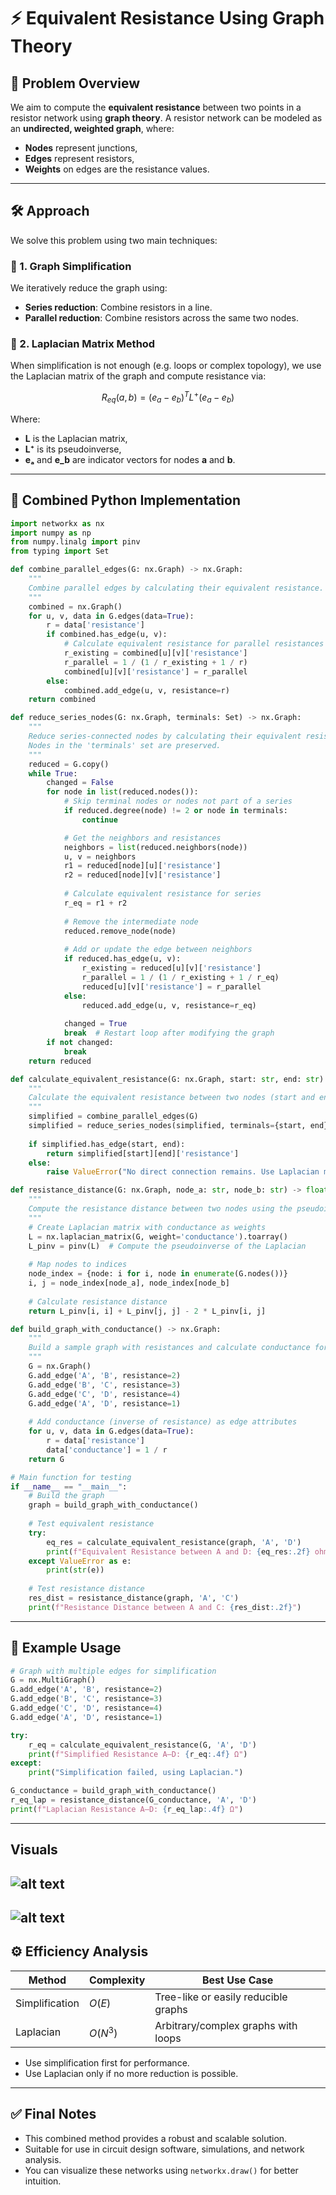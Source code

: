 # ⚡ Equivalent Resistance Using Graph Theory

## 🧠 Problem Overview

We aim to compute the **equivalent resistance** between two points in a resistor network using **graph theory**. A resistor network can be modeled as an **undirected, weighted graph**, where:

- **Nodes** represent junctions,
- **Edges** represent resistors,
- **Weights** on edges are the resistance values.

---

## 🛠️ Approach

We solve this problem using two main techniques:

### 🔗 1. Graph Simplification

We iteratively reduce the graph using:

- **Series reduction**: Combine resistors in a line.
- **Parallel reduction**: Combine resistors across the same two nodes.

### 🧬 2. Laplacian Matrix Method

When simplification is not enough (e.g. loops or complex topology), we use the Laplacian matrix of the graph and compute resistance via:

$$
R_{eq}(a, b) = (e_a - e_b)^T L^+ (e_a - e_b)
$$

Where:

- **L** is the Laplacian matrix,  
- **L⁺** is its pseudoinverse,  
- **eₐ** and **e_b** are indicator vectors for nodes **a** and **b**.


---

## 🧮 Combined Python Implementation

```python
import networkx as nx
import numpy as np
from numpy.linalg import pinv
from typing import Set

def combine_parallel_edges(G: nx.Graph) -> nx.Graph:
    """
    Combine parallel edges by calculating their equivalent resistance.
    """
    combined = nx.Graph()
    for u, v, data in G.edges(data=True):
        r = data['resistance']
        if combined.has_edge(u, v):
            # Calculate equivalent resistance for parallel resistances
            r_existing = combined[u][v]['resistance']
            r_parallel = 1 / (1 / r_existing + 1 / r)
            combined[u][v]['resistance'] = r_parallel
        else:
            combined.add_edge(u, v, resistance=r)
    return combined

def reduce_series_nodes(G: nx.Graph, terminals: Set) -> nx.Graph:
    """
    Reduce series-connected nodes by calculating their equivalent resistance.
    Nodes in the 'terminals' set are preserved.
    """
    reduced = G.copy()
    while True:
        changed = False
        for node in list(reduced.nodes()):
            # Skip terminal nodes or nodes not part of a series
            if reduced.degree(node) != 2 or node in terminals:
                continue

            # Get the neighbors and resistances
            neighbors = list(reduced.neighbors(node))
            u, v = neighbors
            r1 = reduced[node][u]['resistance']
            r2 = reduced[node][v]['resistance']
            
            # Calculate equivalent resistance for series
            r_eq = r1 + r2
            
            # Remove the intermediate node
            reduced.remove_node(node)
            
            # Add or update the edge between neighbors
            if reduced.has_edge(u, v):
                r_existing = reduced[u][v]['resistance']
                r_parallel = 1 / (1 / r_existing + 1 / r_eq)
                reduced[u][v]['resistance'] = r_parallel
            else:
                reduced.add_edge(u, v, resistance=r_eq)
            
            changed = True
            break  # Restart loop after modifying the graph
        if not changed:
            break
    return reduced

def calculate_equivalent_resistance(G: nx.Graph, start: str, end: str) -> float:
    """
    Calculate the equivalent resistance between two nodes (start and end).
    """
    simplified = combine_parallel_edges(G)
    simplified = reduce_series_nodes(simplified, terminals={start, end})
    
    if simplified.has_edge(start, end):
        return simplified[start][end]['resistance']
    else:
        raise ValueError("No direct connection remains. Use Laplacian method for disconnected graphs.")

def resistance_distance(G: nx.Graph, node_a: str, node_b: str) -> float:
    """
    Compute the resistance distance between two nodes using the pseudoinverse of the Laplacian matrix.
    """
    # Create Laplacian matrix with conductance as weights
    L = nx.laplacian_matrix(G, weight='conductance').toarray()
    L_pinv = pinv(L)  # Compute the pseudoinverse of the Laplacian
    
    # Map nodes to indices
    node_index = {node: i for i, node in enumerate(G.nodes())}
    i, j = node_index[node_a], node_index[node_b]
    
    # Calculate resistance distance
    return L_pinv[i, i] + L_pinv[j, j] - 2 * L_pinv[i, j]

def build_graph_with_conductance() -> nx.Graph:
    """
    Build a sample graph with resistances and calculate conductance for each edge.
    """
    G = nx.Graph()
    G.add_edge('A', 'B', resistance=2)
    G.add_edge('B', 'C', resistance=3)
    G.add_edge('C', 'D', resistance=4)
    G.add_edge('A', 'D', resistance=1)
    
    # Add conductance (inverse of resistance) as edge attributes
    for u, v, data in G.edges(data=True):
        r = data['resistance']
        data['conductance'] = 1 / r
    return G

# Main function for testing
if __name__ == "__main__":
    # Build the graph
    graph = build_graph_with_conductance()
    
    # Test equivalent resistance
    try:
        eq_res = calculate_equivalent_resistance(graph, 'A', 'D')
        print(f"Equivalent Resistance between A and D: {eq_res:.2f} ohms")
    except ValueError as e:
        print(str(e))
    
    # Test resistance distance
    res_dist = resistance_distance(graph, 'A', 'C')
    print(f"Resistance Distance between A and C: {res_dist:.2f}")
```

---

## 🧪 Example Usage

```python
# Graph with multiple edges for simplification
G = nx.MultiGraph()
G.add_edge('A', 'B', resistance=2)
G.add_edge('B', 'C', resistance=3)
G.add_edge('C', 'D', resistance=4)
G.add_edge('A', 'D', resistance=1)

try:
    r_eq = calculate_equivalent_resistance(G, 'A', 'D')
    print(f"Simplified Resistance A–D: {r_eq:.4f} Ω")
except:
    print("Simplification failed, using Laplacian.")

G_conductance = build_graph_with_conductance()
r_eq_lap = resistance_distance(G_conductance, 'A', 'D')
print(f"Laplacian Resistance A–D: {r_eq_lap:.4f} Ω")
```

---
## Visuals
![alt text](image-3.png)
---
![alt text](image-4.png)
---
## ⚙️ Efficiency Analysis

| Method         | Complexity | Best Use Case                        |
| -------------- | ---------- | ------------------------------------ |
| Simplification | $O(E)$   | Tree-like or easily reducible graphs |
| Laplacian      | $O(N^3)$ | Arbitrary/complex graphs with loops  |

- Use simplification first for performance.
- Use Laplacian only if no more reduction is possible.

---

## ✅ Final Notes

- This combined method provides a robust and scalable solution.
- Suitable for use in circuit design software, simulations, and network analysis.
- You can visualize these networks using `networkx.draw()` for better intuition.

